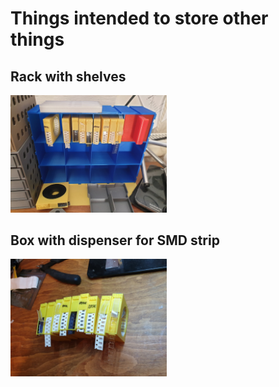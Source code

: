 # Things intended to store other things

## Rack with shelves

<a href="box-rack.scad"><img alt="Shelve rack" src="img/20190220_144334.jpg" width="250px"/></a>

## Box with dispenser for SMD strip

<a href="smd_holder.scad"><img alt="SMD box with dispenser" src="img/20190220_083147.jpg" width="250px"/></a>
